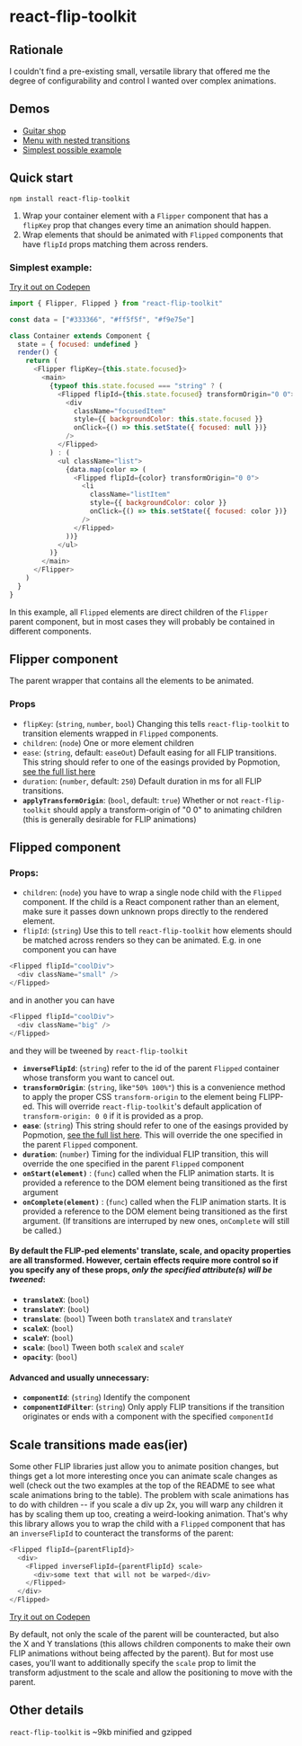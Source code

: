 # react-flip-toolkit

## Rationale

I couldn't find a pre-existing small, versatile library that offered me the degree of configurability and control I wanted over complex animations.

## Demos

- [Guitar shop](https://literate-fly.surge.sh/guitar)
- [Menu with nested transitions](https://codepen.io/aholachek/pen/KeevYN?)
- [Simplest possible example](https://codepen.io/aholachek/pen/zapEjq?editors=0110)

## Quick start

`npm install react-flip-toolkit`

1. Wrap your container element with a `Flipper` component that has a `flipKey` prop that changes every time an animation should happen.
2. Wrap elements that should be animated with `Flipped` components that have `flipId` props matching them across renders.

### Simplest example:

[Try it out on Codepen](https://codepen.io/aholachek/pen/zapEjq?editors=0110)

```js
import { Flipper, Flipped } from "react-flip-toolkit"

const data = ["#333366", "#ff5f5f", "#f9e75e"]

class Container extends Component {
  state = { focused: undefined }
  render() {
    return (
      <Flipper flipKey={this.state.focused}>
        <main>
          {typeof this.state.focused === "string" ? (
            <Flipped flipId={this.state.focused} transformOrigin="0 0">
              <div
                className="focusedItem"
                style={{ backgroundColor: this.state.focused }}
                onClick={() => this.setState({ focused: null })}
              />
            </Flipped>
          ) : (
            <ul className="list">
              {data.map(color => (
                <Flipped flipId={color} transformOrigin="0 0">
                  <li
                    className="listItem"
                    style={{ backgroundColor: color }}
                    onClick={() => this.setState({ focused: color })}
                  />
                </Flipped>
              ))}
            </ul>
          )}
        </main>
      </Flipper>
    )
  }
}
```

In this example, all `Flipped` elements are direct children of the `Flipper` parent component, but in most cases they will probably be contained in different components.

## Flipper component

The parent wrapper that contains all the elements to be animated.

### Props

- `flipKey`: (`string`, `number`, `bool`) Changing this tells `react-flip-toolkit` to transition elements wrapped in `Flipped` components.
- `children`: (`node`) One or more element children
- `ease`: (`string`, default: `easeOut`) Default easing for all FLIP transitions. This string should refer to one of the easings provided by Popmotion, [see the full list here](https://popmotion.io/api/easing/)
- `duration`: (`number`, default: `250`) Default duration in ms for all FLIP transitions.
- **`applyTransformOrigin`**: (`bool`, default: `true`) Whether or not `react-flip-toolkit` should apply a transform-origin of "0 0" to animating children (this is generally desirable for FLIP animations)

## Flipped component

### Props:

- `children`: (`node`) you have to wrap a single node child with the `Flipped` component. If the child is a React component rather than an element, make sure it passes down unknown props directly to the rendered element.
- `flipId`: (`string`) Use this to tell `react-flip-toolkit` how elements should be matched across renders so they can be animated. E.g. in one component you can have

```js
<Flipped flipId="coolDiv">
  <div className="small" />
</Flipped>
```

and in another you can have

```js
<Flipped flipId="coolDiv">
  <div className="big" />
</Flipped>
```

and they will be tweened by `react-flip-toolkit`

- **`inverseFlipId`**: (`string`) refer to the id of the parent `Flipped` container whose transform you want to cancel out.
- **`transformOrigin`**: (`string`, like`"50% 100%"`) this is a convenience method to apply the proper CSS `transform-origin` to the element being FLIPP-ed. This will override `react-flip-toolkit`'s default application of `transform-origin: 0 0` if it is provided as a prop.
- **`ease`**: (`string`) This string should refer to one of the easings provided by Popmotion, [see the full list here](https://popmotion.io/api/easing/). This will override the one specified in the parent `Flipped` component.
- **`duration`**: (`number`) Timing for the individual FLIP transition, this will override the one specified in the parent `Flipped` component
- **`onStart(element)`** : (`func`) called when the FLIP animation starts. It is provided a reference to the DOM element being transitioned as the first argument
- **`onComplete(element)`** : (`func`) called when the FLIP animation starts. It is provided a reference to the DOM element being transitioned as the first argument. (If transitions are interruped by new ones, `onComplete` will still be called.)

#### By default the FLIP-ped elements' translate, scale, and opacity properties are all transformed. However, certain effects require more control so if you specify any of these props, _only the specified attribute(s) will be tweened_:

- **`translateX`**: (`bool`)
- **`translateY`**: (`bool`)
- **`translate`**: (`bool`) Tween both `translateX` and `translateY`
- **`scaleX`**: (`bool`)
- **`scaleY`**: (`bool`)
- **`scale`**: (`bool`) Tween both `scaleX` and `scaleY`
- **`opacity`**: (`bool`)

#### Advanced and usually unnecessary:

- **`componentId`**: (`string`) Identify the component
- **`componentIdFilter`**: (`string`) Only apply FLIP transitions if the transition originates or ends with a component with the specified `componentId`


## Scale transitions made eas(ier)

Some other FLIP libraries just allow you to animate position changes, but things get a lot more interesting once you can animate scale changes as well (check out the two examples at the top of the README to see what scale animations bring to the table).
The problem with scale animations has to do with children -- if you scale a div up 2x, you will warp any children it has by scaling them up too, creating a weird-looking animation. That's why this library allows you to wrap the child with a `Flipped` component that has an `inverseFlipId` to counteract the transforms of the parent:

```js
<Flipped flipId={parentFlipId}>
  <div>
    <Flipped inverseFlipId={parentFlipId} scale>
      <div>some text that will not be warped</div>
    </Flipped>
  </div>
</Flipped>
```

[Try it out on Codepen](https://codepen.io/aholachek/pen/mKXBJR?editors=0110)

By default, not only the scale of the parent will be counteracted, but also the X and Y translations (this allows children components to make their own FLIP animations without being affected by the parent).
But for most use cases, you'll want to additionally specify the `scale` prop to limit the transform adjustment to the scale and allow the positioning to move with the parent.

## Other details

`react-flip-toolkit` is ~9kb minified and gzipped
